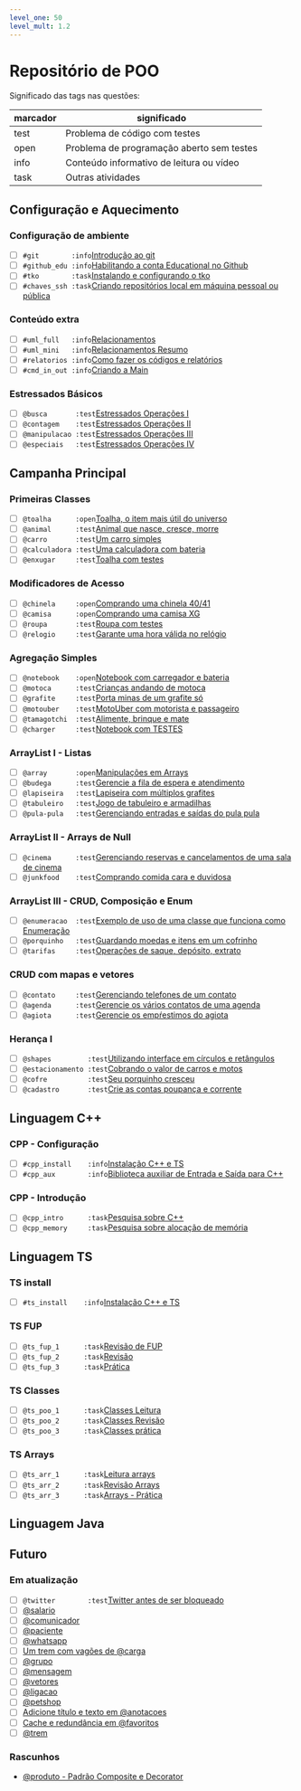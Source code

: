 ```yaml
---
level_one: 50
level_mult: 1.2
---
```


# Repositório de POO

Significado das tags nas questões:

| marcador  | significado
| --------- | -----------
| test      | Problema de código com testes
| open      | Problema de programação aberto sem testes
| info      | Conteúdo informativo de leitura ou vídeo
| task      | Outras atividades

## Configuração e Aquecimento

### Configuração de ambiente<!-- +xp:0 -->

- [ ] `#git        :info`[Introdução ao git](https://github.com/qxcodepoo/arcade/blob/master/wiki/git/README.md)
- [ ] `#github_edu :info`[Habilitando a conta Educational no Github](https://github.com/qxcodepoo/arcade/blob/master/wiki/git/github.md)
- [ ] `#tko        :task`[Instalando e configurando o tko](https://github.com/senapk/tko?tab=readme-ov-file#instala%C3%A7%C3%A3o)
- [ ] `#chaves_ssh :task`[Criando repositórios local em máquina pessoal ou pública](https://github.com/qxcodepoo/arcade/blob/master/wiki/git/chaves.md)

### Conteúdo extra

- [ ] `#uml_full   :info`[Relacionamentos](https://github.com/qxcodepoo/arcade/blob/master/wiki/relacionamento/README.md)
- [ ] `#uml_mini   :info`[Relacionamentos Resumo](https://github.com/qxcodepoo/arcade/blob/master/wiki/uml/README.md)
- [ ] `#relatorios :info`[Como fazer os códigos e relatórios](https://github.com/qxcodepoo/arcade/blob/master/wiki/relatorio/README.md)
- [ ] `#cmd_in_out :info`[Criando a Main](https://github.com/qxcodepoo/arcade/blob/master/wiki/main/README.md)

### Estressados Básicos

- [ ] `@busca       :test`[Estressados Operações I](https://github.com/qxcodepoo/arcade/blob/master/base/busca/Readme.md)
- [ ] `@contagem    :test`[Estressados Operações II](https://github.com/qxcodepoo/arcade/blob/master/base/contagem/Readme.md)
- [ ] `@manipulacao :test`[Estressados Operações III](https://github.com/qxcodepoo/arcade/blob/master/base/manipulacao/Readme.md)
- [ ] `@especiais   :test`[Estressados Operações IV](https://github.com/qxcodepoo/arcade/blob/master/base/especiais/Readme.md)

## Campanha Principal

### Primeiras Classes

- [ ] `@toalha      :open`[Toalha, o item mais útil do universo](https://github.com/qxcodepoo/arcade/blob/master/base/toalha/Readme.md)
- [ ] `@animal      :test`[Animal que nasce, cresce, morre](https://github.com/qxcodepoo/arcade/blob/master/base/animal/Readme.md)
- [ ] `@carro       :test`[Um carro simples](https://github.com/qxcodepoo/arcade/blob/master/base/carro/Readme.md)
- [ ] `@calculadora :test`[Uma calculadora com bateria](https://github.com/qxcodepoo/arcade/blob/master/base/calculadora/Readme.md)
- [ ] `@enxugar     :test`[Toalha com testes](https://github.com/qxcodepoo/arcade/blob/master/base/enxugar/Readme.md)

### Modificadores de Acesso

- [ ] `@chinela     :open`[Comprando uma chinela 40/41](https://github.com/qxcodepoo/arcade/blob/master/base/chinela/Readme.md)
- [ ] `@camisa      :open`[Comprando uma camisa XG](https://github.com/qxcodepoo/arcade/blob/master/base/camisa/Readme.md)
- [ ] `@roupa       :test`[Roupa com testes](https://github.com/qxcodepoo/arcade/blob/master/base/roupa/Readme.md)
- [ ] `@relogio     :test`[Garante uma hora válida no relógio](https://github.com/qxcodepoo/arcade/blob/master/base/relogio/Readme.md)

### Agregação Simples

- [ ] `@notebook    :open`[Notebook com carregador e bateria](https://github.com/qxcodepoo/arcade/blob/master/base/notebook/Readme.md)
- [ ] `@motoca      :test`[Crianças andando de motoca](https://github.com/qxcodepoo/arcade/blob/master/base/motoca/Readme.md)
- [ ] `@grafite     :test`[Porta minas de um grafite só](https://github.com/qxcodepoo/arcade/blob/master/base/grafite/Readme.md)
- [ ] `@motouber    :test`[MotoUber com motorista e passageiro](https://github.com/qxcodepoo/arcade/blob/master/base/motouber/Readme.md)
- [ ] `@tamagotchi  :test`[Alimente, brinque e mate](https://github.com/qxcodepoo/arcade/blob/master/base/tamagotchi/Readme.md)
- [ ] `@charger     :test`[Notebook com TESTES](https://github.com/qxcodepoo/arcade/blob/master/base/charger/Readme.md)

### ArrayList I - Listas

- [ ] `@array       :open`[Manipulações em Arrays](https://github.com/qxcodepoo/arcade/blob/master/base/array/Readme.md)
- [ ] `@budega      :test`[Gerencie a fila de espera e atendimento](https://github.com/qxcodepoo/arcade/blob/master/base/budega/Readme.md)
- [ ] `@lapiseira   :test`[Lapiseira com múltiplos grafites](https://github.com/qxcodepoo/arcade/blob/master/base/lapiseira/Readme.md)
- [ ] `@tabuleiro   :test`[Jogo de tabuleiro e armadilhas](https://github.com/qxcodepoo/arcade/blob/master/base/tabuleiro/Readme.md)
- [ ] `@pula-pula   :test`[Gerenciando entradas e saídas do pula pula](https://github.com/qxcodepoo/arcade/blob/master/base/pula-pula/Readme.md)

### ArrayList II - Arrays de Null

- [ ] `@cinema      :test`[Gerenciando reservas e cancelamentos de uma sala de cinema](https://github.com/qxcodepoo/arcade/blob/master/base/cinema/Readme.md)
- [ ] `@junkfood    :test`[Comprando comida cara e duvidosa](https://github.com/qxcodepoo/arcade/blob/master/base/junkfood/Readme.md)

### ArrayList III - CRUD, Composição e Enum

- [ ] `@enumeracao  :test`[Exemplo de uso de uma classe que funciona como Enumeração](https://github.com/qxcodepoo/arcade/blob/master/base/enumeracao/Readme.md)
- [ ] `@porquinho   :test`[Guardando moedas e itens em um cofrinho](https://github.com/qxcodepoo/arcade/blob/master/base/porquinho/Readme.md)
- [ ] `@tarifas     :test`[Operações de saque, depósito, extrato](https://github.com/qxcodepoo/arcade/blob/master/base/tarifas/Readme.md)

### CRUD com mapas e vetores

- [ ] `@contato     :test`[Gerenciando telefones de um contato](https://github.com/qxcodepoo/arcade/blob/master/base/contato/Readme.md)
- [ ] `@agenda      :test`[Gerencie os vários contatos de uma agenda](https://github.com/qxcodepoo/arcade/blob/master/base/agenda/Readme.md)
- [ ] `@agiota      :test`[Gerencie os empŕestimos do agiota](https://github.com/qxcodepoo/arcade/blob/master/base/agiota/Readme.md)

### Herança I

- [ ] `@shapes         :test`[Utilizando interface em círculos e retângulos](https://github.com/qxcodepoo/arcade/blob/master/base/shapes/Readme.md)
- [ ] `@estacionamento :test`[Cobrando o valor de carros e motos](https://github.com/qxcodepoo/arcade/blob/master/base/estacionamento/Readme.md)
- [ ] `@cofre          :test`[Seu porquinho cresceu](https://github.com/qxcodepoo/arcade/blob/master/base/cofre/Readme.md)
- [ ] `@cadastro       :test`[Crie as contas poupança e corrente](https://github.com/qxcodepoo/arcade/blob/master/base/cadastro/Readme.md)

## Linguagem C++

### CPP - Configuração

- [ ] `#cpp_install    :info`[Instalação C++ e TS](https://github.com/qxcodepoo/arcade/blob/master/wiki/instalacao/cpp.md)
- [ ] `#cpp_aux        :info`[Biblioteca auxiliar de Entrada e Saída para C++](https://github.com/senapk/cppaux#requisitos)

### CPP - Introdução

- [ ] `@cpp_intro      :task`[Pesquisa sobre C++](https://github.com/qxcodepoo/arcade/blob/master/wiki/cpp/intro_cpp.md)
- [ ] `@cpp_memory     :task`[Pesquisa sobre alocação de memória](https://github.com/qxcodepoo/arcade/blob/master/wiki/memoria/README.md)

## Linguagem TS

### TS install

- [ ] `#ts_install    :info`[Instalação C++ e TS](https://github.com/qxcodepoo/arcade/blob/master/wiki/instalacao/ts.md)

### TS FUP

- [ ] `@ts_fup_1      :task`[Revisão de FUP](https://github.com/qxcodepoo/arcade/blob/master/typescript/fup_leitura.md)
- [ ] `@ts_fup_2      :task`[Revisão](https://github.com/qxcodepoo/arcade/blob/master/typescript/fup_revisao.md)
- [ ] `@ts_fup_3      :task`[Prática](https://github.com/qxcodepoo/arcade/blob/master/typescript/fup_pratica.md)

### TS Classes

- [ ] `@ts_poo_1      :task`[Classes Leitura](https://github.com/qxcodepoo/arcade/blob/master/typescript/classes_leitura.md)
- [ ] `@ts_poo_2      :task`[Classes Revisão](https://github.com/qxcodepoo/arcade/blob/master/typescript/classes_revisao.md)
- [ ] `@ts_poo_3      :task`[Classes prática](https://github.com/qxcodepoo/arcade/blob/master/typescript/classes_pratica.md)

### TS Arrays

- [ ] `@ts_arr_1      :task`[Leitura arrays](https://github.com/qxcodepoo/arcade/blob/master/typescript/arrays_leitura.md)
- [ ] `@ts_arr_2      :task`[Revisão Arrays](https://github.com/qxcodepoo/arcade/blob/master/typescript/arrays_revisao.md)
- [ ] `@ts_arr_3      :task`[Arrays - Prática](https://github.com/qxcodepoo/arcade/blob/master/typescript/arrays_pratica.md)

## Linguagem Java

## Futuro

### Em atualização

- [ ] `@twitter        :test`[Twitter antes de ser bloqueado](https://github.com/qxcodepoo/arcade/blob/master/base/twitter/Readme.md)
- [ ] [@salario](https://github.com/qxcodepoo/arcade/blob/master/base/salario/Readme.md)
- [ ] [@comunicador](https://github.com/qxcodepoo/arcade/blob/master/base/comunicador/Readme.md)
- [ ] [@paciente](https://github.com/qxcodepoo/arcade/blob/master/base/paciente/Readme.md)
- [ ] [@whatsapp](https://github.com/qxcodepoo/arcade/blob/master/base/whatsapp/Readme.md)
- [ ] [Um trem com vagões de @carga](https://github.com/qxcodepoo/arcade/blob/master/base/carga/Readme.md)
- [ ] [@grupo](https://github.com/qxcodepoo/arcade/blob/master/base/grupo/Readme.md)
- [ ] [@mensagem](https://github.com/qxcodepoo/arcade/blob/master/base/mensagem/Readme.md)
- [ ] [@vetores](https://github.com/qxcodepoo/arcade/blob/master/base/vetores/Readme.md)
- [ ] [@ligacao](https://github.com/qxcodepoo/arcade/blob/master/base/ligacao/Readme.md)
- [ ] [@petshop](https://github.com/qxcodepoo/arcade/blob/master/base/petshop/Readme.md)
- [ ] [Adicione título e texto em @anotacoes](https://github.com/qxcodepoo/arcade/blob/master/base/anotacoes/Readme.md)
- [ ] [Cache e redundância em @favoritos](https://github.com/qxcodepoo/arcade/blob/master/base/favoritos/Readme.md)
- [ ] [@trem](https://github.com/qxcodepoo/arcade/blob/master/base/trem/Readme.md)

### Rascunhos

- [@produto - Padrão Composite e Decorator](https://github.com/qxcodepoo/arcade/blob/master/base/produto/Readme.md)